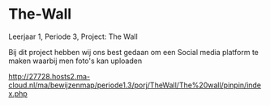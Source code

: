 # The-Wall
Leerjaar 1, Periode 3, Project: The Wall

Bij dit project hebben wij ons best gedaan om een Social media platform te maken waarbij men foto's kan uploaden

http://27728.hosts2.ma-cloud.nl/ma/bewijzenmap/periode1.3/porj/TheWall/The%20wall/pinpin/index.php
